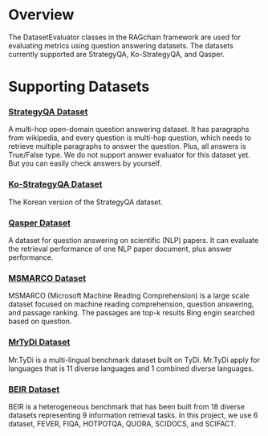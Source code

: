 # Overview

The DatasetEvaluator classes in the RAGchain framework are used for evaluating metrics using question answering datasets. The datasets currently supported are StrategyQA, Ko-StrategyQA, and Qasper.

# Supporting Datasets

### [StrategyQA Dataset](./strategy-qa.md)

A multi-hop open-domain question answering dataset. It has paragraphs from wikipedia, and every question is multi-hop question, which needs to retrieve multiple paragraphs to answer the question.
Plus, all answers is True/False type. We do not support answer evaluator for this dataset yet. But you can easily check answers by yourself.

### [Ko-StrategyQA Dataset](./ko-strategy-qa.md)

The Korean version of the StrategyQA dataset.

### [Qasper Dataset](./qasper.md)

A dataset for question answering on scientific (NLP) papers. It can evaluate the retrieval performance of one NLP paper document, plus answer performance.

### [MSMARCO Dataset](./ms-marco.md)
MSMARCO (Microsoft Machine Reading Comprehension) is a large scale dataset focused on machine reading comprehension, question answering, and passage ranking.
The passages are top-k results Bing engin searched based on question.

### [MrTyDi Dataset](./mr-tydi.md)
Mr.TyDi is a multi-lingual benchmark dataset built on TyDi.
Mr.TyDi apply for languages that is 11 diverse languages and 1 combined diverse languages.

### [BEIR Dataset](./beir.md)
BEIR is a heterogeneous benchmark that has been built from 18 diverse datasets representing 9 information retrieval tasks.
In this project, we use 6 dataset, FEVER, FIQA, HOTPOTQA, QUORA, SCIDOCS, and SCIFACT.